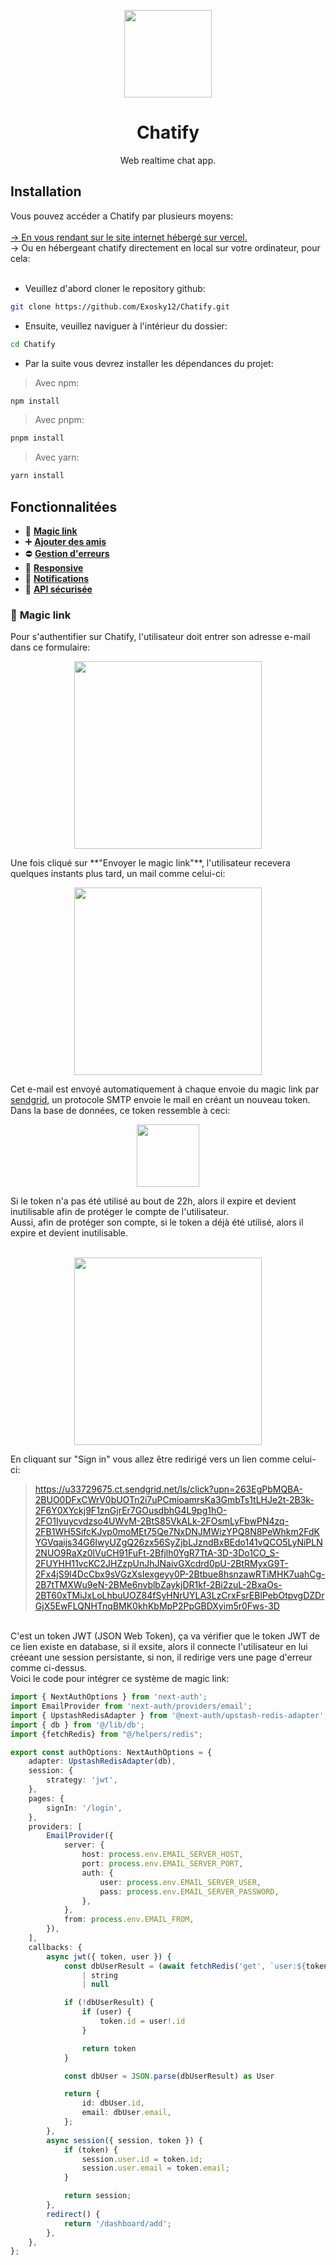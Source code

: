 <p align="center">
    <a href="https://github.com/Exosky12/Chatify">
        <img src="https://chatify-exosky.vercel.app/_next/image?url=%2Flogo.png&w=640&q=75" height="140">
    </a>
</p>
<h1 align="center">Chatify</h1>
<p align="center">Web realtime chat app.</p>

## Installation

Vous pouvez accéder a Chatify par plusieurs moyens: <br><br>
<a href="https://chatify-exosky.vercel.app/">-> En vous rendant sur le site internet hébergé sur vercel.</a> <br>
-> Ou en hébergeant chatify directement en local sur votre ordinateur, pour cela: <br><br>
- Veuillez d'abord cloner le repository github:
```sh
git clone https://github.com/Exosky12/Chatify.git
```
- Ensuite, veuillez naviguer à l'intérieur du dossier:
```sh
cd Chatify
```
- Par la suite vous devrez installer les dépendances du projet:
> Avec npm:
```sh
npm install
```
> Avec pnpm:
```sh
pnpm install
```
> Avec yarn:
```sh
yarn install
```

## Fonctionnalitées

- 👤 [**Magic link**](#Magic-link)
- ➕ [**Ajouter des amis**](#Ajouter-des-amis)
- ⛔ [**Gestion d'erreurs**](#Gestion-d'erreurs)
- 📱  [**Responsive**](#Responsive)
- 🔔 [**Notifications**](#Notifications)
- 🔐 [**API sécurisée**](#API-sécurisée)

### 👤 **Magic link**
Pour s'authentifier sur Chatify, l'utilisateur doit entrer son adresse e-mail dans ce formulaire: <br>
<p align="center">
    <img src="https://media.discordapp.net/attachments/714830431886901349/1100018801073991772/image.png" height="300">
</p>
Une fois cliqué sur **"Envoyer le magic link"**, l'utilisateur recevera quelques instants plus tard, un mail comme celui-ci: <br>
<p align="center">
    <img src="https://media.discordapp.net/attachments/714830431886901349/1100019700097884262/image.png?width=1260&height=556" height="300">
</p>
Cet e-mail est envoyé automatiquement à chaque envoie du magic link par <a href="https://sendgrid.com/">sendgrid</a>, un protocole SMTP envoie le mail en créant un nouveau token.<br>
Dans la base de données, ce token ressemble à ceci: <br>
<p align="center">
    <img src="https://media.discordapp.net/attachments/714830431886901349/1100021445607817276/image.png" height="100">
</p>
Si le token n'a pas été utilisé au bout de 22h, alors il expire et devient inutilisable afin de protéger le compte de l'utilisateur. <br>
Aussi, afin de protéger son compte, si le token a déjà été utilisé, alors il expire et devient inutilisable. <br><br>
<p align="center">
    <img src="https://media.discordapp.net/attachments/714830431886901349/1100022579424669776/image.png?width=581&height=590" height="300">
</p>
En cliquant sur "Sign in" vous allez être redirigé vers un lien comme celui-ci: <br>

> https://u33729675.ct.sendgrid.net/ls/click?upn=263EgPbMQBA-2BUO0DFxCWrV0bUOTn2i7uPCmioamrsKa3GmbTs1tLHJe2t-2B3k-2F6Y0XYckj9F1znGjrEr7GOusdbhG4L9pg1hO-2FO1Iyuycvdzso4UWvM-2BtS85VkALk-2FOsmLyFbwPN4zq-2FB1WH5SifcKJvp0moMEt75Qe7NxDNJMWizYPQ8N8PeWhkm2FdKYGVqaijs34G6IwyUZgQ26zx56SyZjbLJzndBxBEdo141vQCO5LyNiPLN2NUO9RaXz0lVuCH91FuFt-2Bfjlh0YgR7TtA-3D-3Do1CO_S-2FUYHH11vcKC2JHZzpUnJhJNaivGXcdrd0pU-2BtRMyxG9T-2Fx4jS9l4DcCbx9sVGzXsIexgeyy0P-2Btbue8hsnzawRTiMHK7uahCg-2B7tTMXWu9eN-2BMe6nvblbZaykjDR1kf-2Bi2zuL-2BxaOs-2BT60xTMiJxLoLhbuUOZ84fSyHNrUYLA3LzCrxFsrEBlPebOtpvgDZDrGjX5EwFLQNHTnqBMK0khKbMpP2PpGBDXyim5r0Fws-3D

<br>
C'est un token JWT (JSON Web Token), ça va vérifier que le token JWT de ce lien existe en database, si il exsite, alors il connecte l'utilisateur en lui créeant une session persistante, si non, il redirige vers une page d'erreur comme ci-dessus. <br>
Voici le code pour intégrer ce système de magic link: <br>

```ts
import { NextAuthOptions } from 'next-auth';
import EmailProvider from 'next-auth/providers/email';
import { UpstashRedisAdapter } from '@next-auth/upstash-redis-adapter';
import { db } from '@/lib/db';
import {fetchRedis} from "@/helpers/redis";

export const authOptions: NextAuthOptions = {
	adapter: UpstashRedisAdapter(db),
	session: {
		strategy: 'jwt',
	},
	pages: {
		signIn: '/login',
	},
	providers: [
		EmailProvider({
			server: {
				host: process.env.EMAIL_SERVER_HOST,
				port: process.env.EMAIL_SERVER_PORT,
				auth: {
					user: process.env.EMAIL_SERVER_USER,
					pass: process.env.EMAIL_SERVER_PASSWORD,
				},
			},
			from: process.env.EMAIL_FROM,
		}),
	],
	callbacks: {
		async jwt({ token, user }) {
			const dbUserResult = (await fetchRedis('get', `user:${token.id}`)) as
				| string
				| null

			if (!dbUserResult) {
				if (user) {
					token.id = user!.id
				}

				return token
			}

			const dbUser = JSON.parse(dbUserResult) as User

			return {
				id: dbUser.id,
				email: dbUser.email,
			};
		},
		async session({ session, token }) {
			if (token) {
				session.user.id = token.id;
				session.user.email = token.email;
			}

			return session;
		},
		redirect() {
			return '/dashboard/add';
		},
	},
};
```
